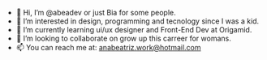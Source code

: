 - 👋 Hi, I’m @abeadev or just Bia for some people.
- 👀 I’m interested in design, programming and tecnology since I was a kid.
- 🌱 I’m currently learning ui/ux designer and Front-End Dev at Origamid.
- 💞️ I’m looking to collaborate on grow up this carreer for womans.
- 📫 You can reach me at: anabeatriz.work@hotmail.com

<!---
abeadev/abeadev is a ✨ special ✨ repository because its `README.md` (this file) appears on your GitHub profile.
You can click the Preview link to take a look at your changes.
--->

